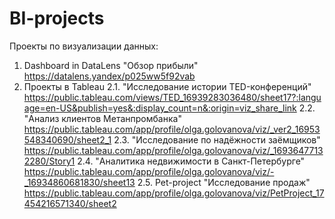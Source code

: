 # BI-projects
Проекты по визуализации данных:
1. Dashboard in DataLens "Обзор прибыли" https://datalens.yandex/p025ww5f92vab
2. Проекты в Tableau
   2.1. "Исследование истории TED-конференций" https://public.tableau.com/views/TED_16939283036480/sheet17?:language=en-US&publish=yes&:display_count=n&:origin=viz_share_link
   2.2. "Анализ клиентов Метанпромбанка" https://public.tableau.com/app/profile/olga.golovanova/viz/_ver2_16953548340690/sheet2_1
   2.3. "Исследование по надёжности заёмщиков" https://public.tableau.com/app/profile/olga.golovanova/viz/_16936477132280/Story1
   2.4. "Аналитика недвижимости в Санкт-Петербурге" https://public.tableau.com/app/profile/olga.golovanova/viz/-_16934860681830/sheet13
   2.5. Pet-project "Исследование продаж" https://public.tableau.com/app/profile/olga.golovanova/viz/PetProject_17454216571340/sheet2
